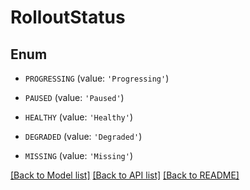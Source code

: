 # RolloutStatus


## Enum

* `PROGRESSING` (value: `'Progressing'`)

* `PAUSED` (value: `'Paused'`)

* `HEALTHY` (value: `'Healthy'`)

* `DEGRADED` (value: `'Degraded'`)

* `MISSING` (value: `'Missing'`)

[[Back to Model list]](../README.md#documentation-for-models) [[Back to API list]](../README.md#documentation-for-api-endpoints) [[Back to README]](../README.md)


